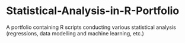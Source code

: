 # Statistical-Analysis-in-R-Portfolio
A portfolio containing R scripts conducting various statistical analysis (regressions, data modelling and machine learning, etc.)
